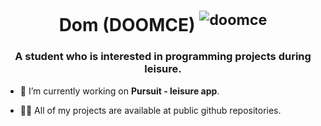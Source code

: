 <h1 align="center">Dom (DOOMCE) <sup> <img src="https://komarev.com/ghpvc/?username=doomce&label=STALKERS%20&color=green&style=flat" alt="doomce" /> </sup></h1>
<h3 align="center">A student who is interested in programming projects during leisure.</h3>



- 🔭 I’m currently working on **Pursuit - leisure app**.

- 👨‍💻 All of my projects are available at public github repositories.

  
<!--
**Doomce/Doomce** is a ✨ _special_ ✨ repository because its `README.md` (this file) appears on your GitHub profile.

Here are some ideas to get you started:

- 🔭 I’m currently working on ...
- 🌱 I’m currently learning ...
- 👯 I’m looking to collaborate on ...
- 🤔 I’m looking for help with ...
- 💬 Ask me about ...
- 📫 How to reach me: ...
- 😄 Pronouns: ...
- ⚡ Fun fact: ...
-->
